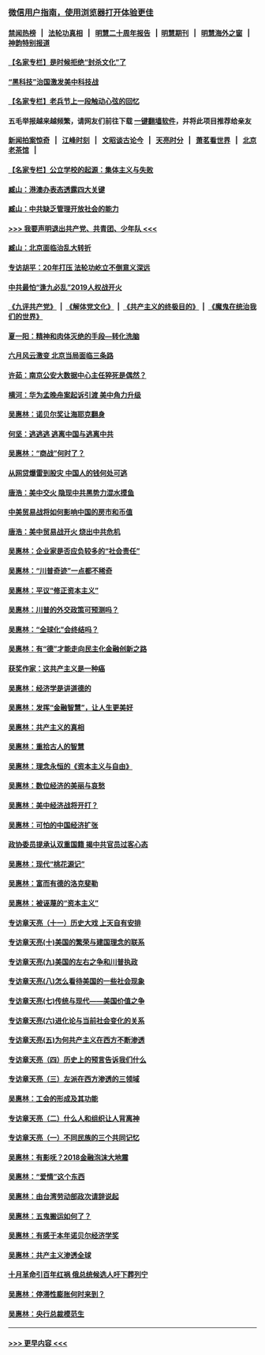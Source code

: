 ### [微信用户指南，使用浏览器打开体验更佳](https://github.com/gfw-breaker/banned-news1/blob/master/indexes/wechat-guide.md?t=0)
#### [禁闻热榜](热点新闻.md?t=0)  &nbsp;&nbsp;|&nbsp;&nbsp; [法轮功真相](https://github.com/gfw-breaker/truth/blob/master/README.md?t=0) &nbsp;&nbsp;|&nbsp;&nbsp; [明慧二十周年报告](https://github.com/gfw-breaker/mh-reports/blob/master/README.md?t=0) &nbsp;&nbsp;|&nbsp;&nbsp;[明慧期刊](https://github.com/gfw-breaker/mh-qikan) &nbsp;&nbsp;|&nbsp;&nbsp; [明慧海外之窗](https://github.com/gfw-breaker/mh-news/blob/master/README.md?t=0) &nbsp;&nbsp;|&nbsp;&nbsp; [神韵特别报道](https://github.com/gfw-breaker/mh-news/blob/master/shenyun.md?t=0)
#### [【名家专栏】是时候拒绝“封杀文化”了](../pages/nsc423/n11814093.md?t=02150655) 
#### [“黑科技”治国激发美中科技战](../pages/nsc423/n11638056.md?t=02150655) 
#### [【名家专栏】老兵节上一段触动心弦的回忆](../pages/nsc423/n11646016.md?t=02150655) 
#### 五毛举报越来越频繁，请网友们前往下载 [一键翻墙软件](https://github.com/gfw-breaker/ssr-accounts)，并将此项目推荐给亲友
#### [新闻拍案惊奇](https://github.com/gfw-breaker/banned-news1/blob/master/pages/link4.md) &nbsp;&nbsp;|&nbsp;&nbsp; [江峰时刻](https://github.com/gfw-breaker/banned-news1/blob/master/pages/link4.md) &nbsp;&nbsp;|&nbsp;&nbsp; [文昭谈古论今](https://github.com/gfw-breaker/banned-news1/blob/master/pages/link4.md) &nbsp;&nbsp;|&nbsp;&nbsp; [天亮时分](https://github.com/gfw-breaker/banned-news1/blob/master/pages/link4.md) &nbsp;&nbsp;|&nbsp;&nbsp; [萧茗看世界](https://github.com/gfw-breaker/banned-news1/blob/master/pages/link4.md) &nbsp;&nbsp;|&nbsp;&nbsp; [北京老茶馆](https://github.com/gfw-breaker/banned-news1/blob/master/pages/link4.md) &nbsp;&nbsp;|&nbsp;&nbsp; 
#### [【名家专栏】公立学校的起源：集体主义与失败](../pages/nsc423/n11601833.md?t=02150655) 
#### [臧山：港澳办表态透露四大关键](../pages/nsc423/n11421628.md?t=02150655) 
#### [臧山：中共缺乏管理开放社会的能力](../pages/nsc423/n11407457.md?t=02150655) 
#### [>>> 我要声明退出共产党、共青团、少年队 <<<](https://github.com/begood0513/goodnews/blob/master/quit/letter.md) 
#### [臧山：北京面临治乱大转折](../pages/nsc423/n11406895.md?t=02150655) 
#### [专访胡平：20年打压 法轮功屹立不倒意义深远](../pages/nsc423/n11398800.md?t=02150655) 
#### [中共最怕“逢九必乱”2019人权战开火](../pages/nsc423/n11385248.md?t=02150655) 
#### [《九评共产党》](https://github.com/begood0513/9ping.md/blob/master/README.md) &nbsp;|&nbsp; [《解体党文化》](../../../../jtdwh.md/blob/master/README.md)  &nbsp;|&nbsp; [《共产主义的终极目的》](../../../../gczydzjmd.md/blob/master/README.md) &nbsp;|&nbsp; [《魔鬼在统治我们的世界》](../../../../mgztzwmdsj.md/blob/master/README.md) 
#### [夏一阳：精神和肉体灭绝的手段—转化洗脑](../pages/nsc423/n11368250.md?t=02150655) 
#### [六月风云激变 北京当局面临三条路](../pages/nsc423/n11313668.md?t=02150655) 
#### [许茹：南京公安大数据中心主任猝死是偶然？](../pages/nsc423/n11064744.md?t=02150655) 
#### [横河：华为孟晚舟案起诉引渡 美中角力升级](../pages/nsc423/n11027230.md?t=02150655) 
#### [吴惠林：诺贝尔奖让海耶克翻身](../pages/nsc423/n10890049.md?t=02150655) 
#### [何坚：逃逃逃 逃离中国与逃离中共](../pages/nsc423/n10592891.md?t=02150655) 
#### [吴惠林：“商战”何时了？](../pages/nsc423/n10573558.md?t=02150655) 
#### [从网贷爆雷到股灾 中国人的钱何处可逃](../pages/nsc423/n10572800.md?t=02150655) 
#### [唐浩：美中交火 隐现中共黑势力混水摸鱼](../pages/nsc423/n10544040.md?t=02150655) 
#### [中美贸易战将如何影响中国的房市和币值](../pages/nsc423/n10543697.md?t=02150655) 
#### [唐浩：美中贸易战开火 烧出中共危机](../pages/nsc423/n10540126.md?t=02150655) 
#### [吴惠林：企业家是否应负较多的“社会责任”](../pages/nsc423/n10535022.md?t=02150655) 
#### [吴惠林：“川普奇迹”一点都不稀奇](../pages/nsc423/n10512808.md?t=02150655) 
#### [吴惠林：平议“修正资本主义”](../pages/nsc423/n10495724.md?t=02150655) 
#### [吴惠林：川普的外交政策可预测吗？](../pages/nsc423/n10462387.md?t=02150655) 
#### [吴惠林：“全球化”会终结吗？](../pages/nsc423/n10452838.md?t=02150655) 
#### [吴惠林：有“德”才能走向民主化金融创新之路](../pages/nsc423/n10432292.md?t=02150655) 
#### [获奖作家：这共产主义是一种癌](../pages/nsc423/n10431541.md?t=02150655) 
#### [吴惠林：经济学是讲道德的](../pages/nsc423/n10398014.md?t=02150655) 
#### [吴惠林：发挥“金融智慧”，让人生更美好](../pages/nsc423/n10375019.md?t=02150655) 
#### [吴惠林：共产主义的真相](../pages/nsc423/n10351394.md?t=02150655) 
#### [吴惠林：重拾古人的智慧](../pages/nsc423/n10337691.md?t=02150655) 
#### [吴惠林：理念永恒的《资本主义与自由》](../pages/nsc423/n10316274.md?t=02150655) 
#### [吴惠林：数位经济的美丽与哀愁](../pages/nsc423/n10292946.md?t=02150655) 
#### [吴惠林：美中经济战将开打？](../pages/nsc423/n10258825.md?t=02150655) 
#### [吴惠林：可怕的中国经济扩张](../pages/nsc423/n10219147.md?t=02150655) 
#### [政协委员提承认双重国籍 揭中共官员过客心态](../pages/nsc423/n10208809.md?t=02150655) 
#### [吴惠林：现代“桃花源记”](../pages/nsc423/n10185234.md?t=02150655) 
#### [吴惠林：富而有德的洛克斐勒](../pages/nsc423/n10142264.md?t=02150655) 
#### [吴惠林：被诬蔑的“资本主义”](../pages/nsc423/n10124816.md?t=02150655) 
#### [专访章天亮（十一）历史大戏 上天自有安排](../pages/nsc423/n10094905.md?t=02150655) 
#### [专访章天亮(十)美国的繁荣与建国理念的联系](../pages/nsc423/n10094899.md?t=02150655) 
#### [专访章天亮(九)美国的左右之争和川普执政](../pages/nsc423/n10094889.md?t=02150655) 
#### [专访章天亮(八)怎么看待美国的一些社会现象](../pages/nsc423/n10094857.md?t=02150655) 
#### [专访章天亮(七)传统与现代——美国价值之争](../pages/nsc423/n10093140.md?t=02150655) 
#### [专访章天亮(六)进化论与当前社会变化的关系](../pages/nsc423/n10092036.md?t=02150655) 
#### [专访章天亮(五)为何共产主义在西方不断渗透](../pages/nsc423/n10083620.md?t=02150655) 
#### [专访章天亮（四）历史上的预言告诉我们什么](../pages/nsc423/n10083606.md?t=02150655) 
#### [专访章天亮（三）左派在西方渗透的三领域](../pages/nsc423/n10081115.md?t=02150655) 
#### [吴惠林：工会的形成及其功能](../pages/nsc423/n10080633.md?t=02150655) 
#### [专访章天亮（二）什么人和组织让人背离神](../pages/nsc423/n10076637.md?t=02150655) 
#### [专访章天亮（一）不同民族的三个共同记忆](../pages/nsc423/n10074188.md?t=02150655) 
#### [吴惠林：有影呒？2018金融泡沫大地震](../pages/nsc423/n10040534.md?t=02150655) 
#### [吴惠林：“爱情”这个东西](../pages/nsc423/n10019423.md?t=02150655) 
#### [吴惠林：由台湾劳动部政次请辞说起](../pages/nsc423/n9979679.md?t=02150655) 
#### [吴惠林：五鬼搬运如何了？](../pages/nsc423/n9925338.md?t=02150655) 
#### [吴惠林：有感于本年诺贝尔经济学奖](../pages/nsc423/n9871883.md?t=02150655) 
#### [吴惠林：共产主义渗透全球](../pages/nsc423/n9812748.md?t=02150655) 
#### [十月革命引百年红祸 俄总统候选人吁下葬列宁](../pages/nsc423/n9810182.md?t=02150655) 
#### [吴惠林：停滞性膨胀何时来到？](../pages/nsc423/n9764136.md?t=02150655) 
#### [吴惠林：央行总裁模范生](../pages/nsc423/n9728134.md?t=02150655) 

----
#### [ >>> 更早内容 <<< ](../indexes/nsc423-earlier.md)
